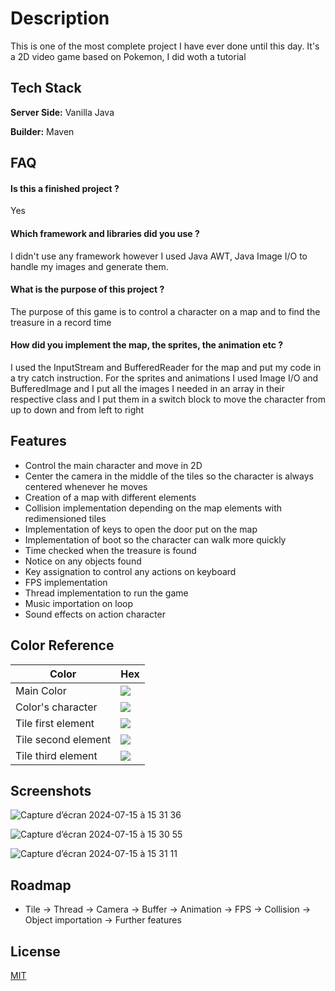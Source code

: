 
# Description

This is one of the most complete project I have ever done until this day. It's a 2D video game based on Pokemon, I did woth a tutorial

## Tech Stack

**Server Side:** Vanilla Java

**Builder:** Maven


## FAQ

#### Is this a finished project ?

Yes


#### Which framework and libraries did you use ? 

I didn't use any framework however I used Java AWT, Java Image I/O to handle my images and generate them.


#### What is the purpose of this project ? 

The purpose of this game is to control a character on a map and to find the treasure in a record time

#### How did you implement the map, the sprites, the animation etc ? 

I used the InputStream and BufferedReader for the map and put my code in a try catch instruction.
For the sprites and animations I used Image I/O and BufferedImage and I put all the images I needed in an array in their respective class and I put them in a switch block to move the character from up to down and from left to right




## Features


- Control the main character and move in 2D
- Center the camera in the middle of the tiles so the character is always centered whenever he moves
- Creation of a map with different elements
- Collision implementation depending on the map elements with redimensioned tiles
- Implementation of keys to open the door put on the map
- Implementation of boot so the character can walk more quickly
- Time checked when the treasure is found
- Notice on any objects found
- Key assignation to control any actions on keyboard
- FPS implementation
- Thread implementation to run the game
- Music importation on loop
- Sound effects on action character




## Color Reference

| Color             | Hex                                                                |
| ----------------- | ------------------------------------------------------------------ |
Main Color |![](https://placehold.co/15x15/418930/418930)|
Color's character |![](https://placehold.co/15x15/1859E1/1859E1)|
| Tile first element |![](https://placehold.co/15x15/B0DEED/B0DEED)
Tile second element |![](https://placehold.co/15x15/CC9E4C/CC9E4C)|
Tile third element|![](https://placehold.co/15x15/68A45A/68A45A)|


## Screenshots



![Capture d’écran 2024-07-15 à 15 31 36](https://github.com/user-attachments/assets/7f89ef95-114e-4a27-b27a-50cc7dc9dbdc)

![Capture d’écran 2024-07-15 à 15 30 55](https://github.com/user-attachments/assets/94995841-b92d-4c60-b773-2b91529357f5)

![Capture d’écran 2024-07-15 à 15 31 11](https://github.com/user-attachments/assets/cb8d025b-88b4-4486-b9d8-9a71f1bf9881)
## Roadmap

- Tile -> Thread -> Camera -> Buffer -> Animation -> FPS -> Collision -> Object importation -> Further features



## License

[MIT](https://choosealicense.com/licenses/mit/)

